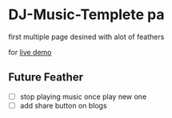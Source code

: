 # DJ-Music-Templete pa

first multiple page desined with alot of feathers

for [live demo](https://mohammed-taysser.github.io/DJ-Music/)

## Future Feather

- [ ] stop playing music once play new one
- [ ] add share button on blogs
